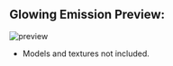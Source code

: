 ## Glowing Emission Preview:

![preview](https://user-images.githubusercontent.com/20238115/41944482-02341314-7976-11e8-9f84-cdb1fbee9885.gif)


* Models and textures not included.
